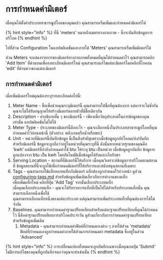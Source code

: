 # การกำหนดค่ามิเตอร์

เมื่อคุณได้ตั้งค่าประเภทสาธารณูปโภคของคุณแล้ว คุณสามารถเริ่มเพิ่มและกำหนดค่ามิเตอร์ได้

{% hint style="info" %}
ที่นี่ 'meters' หมายถึงเมตรทางกายภาพ - ซึ่งจะบันทึกข้อมูลการบริโภค
{% endhint %}



ไปที่ส่วน Configuration ในแอปพลิเคชันและภายใต้ 'Meters' คุณสามารถเริ่มเพิ่มมิเตอร์ได้



ส่วน Meters จะแสดงรายการของมิเตอร์ทางกายภาพทั้งหมดที่คุณได้กำหนดค่าไว้ คุณสามารถคลิก 'Add Item' ที่ด้านบนเพื่อลงทะเบียนมิเตอร์ใหม่ คุณสามารถแก้ไขแต่ละมิเตอร์โดยคลิกที่ไอคอน 'edit' ที่ด้านขวาของแต่ละมิเตอร์



## การกำหนดค่ามิเตอร์

เมื่อเพิ่มมิเตอร์ใหม่คุณต้องระบุรายละเอียดต่อไปนี้:

1. Meter Name - ชื่อเพื่อช่วยคุณระบุมิเตอร์นี้ คุณสามารถให้ชื่อที่คุณต้องการ แต่ควรจะไม่ซ้ำกัน คุณจะไม่ได้รับอนุญาตให้สร้างมิเตอร์หลายตัวที่มีชื่อเดียวกัน
2. Description - คำอธิบายสั้น ๆ ของมิเตอร์นี้ - เพียงเพื่อวัตถุประสงค์ในการข้อมูลของคุณเท่านั้น แอปพลิเคชันไม่ได้ใช้
3. Meter Type - ประเภทของมิเตอร์นี้คืออะไร - คุณจะเลือกหนึ่งในประเภทสาธารณูปโภคที่คุณกำหนดค่าไว้ก่อนหน้านี้ (ตัวอย่าง: พลังงานหรือน้ำหรือขยะ)
4. Unit - หน่วยที่มิเตอร์นี้บันทึกข้อมูล นี่เป็นสิ่งสำคัญเพราะเมื่อข้อมูลถูกอัปโหลด/ส่ง/บันทึกสำหรับมิเตอร์นี้ ข้อมูลจะถูกถือว่าอยู่ในหน่วยที่คุณระบุที่นี่ ดังนั้นหากหน่วยฐานของคุณคือ 'kwh' แต่มิเตอร์ที่กำลังกำหนดค่าใช้ btu ให้ระบุ btu เป็นหน่วย  เมื่อข้อมูลถูกบันทึก ข้อมูลจะถูกแปลงจาก btu เป็น kwh โดยอัตโนมัติเมื่อข้อมูลได้รับและเก็บรักษา
5. Serving Location - สถานที่ที่มิเตอร์นี้ให้บริการ เมื่อคุณวิเคราะห์ข้อมูลการบริโภคตามสถานที่ ข้อมูลสถานที่นี้จะถูกใช้เพื่อกำหนดมิเตอร์ที่ให้บริการและสนับสนุนสถานที่เฉพาะ
6. Tags - คุณสามารถใช้แท็กหลายแท็กกับมิเตอร์ แท็กต้องถูกกำหนดไว้ล่วงหน้า ดูส่วน [configuring-tags.md](configuring-tags.md "mention") สำหรับข้อมูลเพิ่มเติมเกี่ยวกับการทำงานของแท็ก\
   เพื่อเพิ่มแท็กใหม่ คลิกที่ปุ่ม 'Add Tag' จากนั้นเลือกประเภทแท็ก \
   เมื่อคุณเลือกประเภทแท็ก - คุณจะได้รับรายการแท็กที่เป็นไปได้สำหรับประเภทแท็กนั้น คุณสามารถเลือกหนึ่งเพื่อใช้\
   คุณสามารถเลือกแท็กหนึ่งของแต่ละประเภท แต่คุณสามารถเพิ่มประเภทแท็กที่คุณต้องการได้ไม่จำกัด
7. Baselines. คุณสามารถกำหนดค่าฐานเปรียบเทียบสำหรับแต่ละฐานเปรียบเทียบที่คุณได้กำหนดไว้ นี้คือค่าฐานเปรียบเทียบการบริโภคประจำวัน ดูส่วนเกี่ยวกับการกำหนดค่าฐานเปรียบเทียบสำหรับข้อมูลเพิ่มเติม
   1. Metadata - คุณสามารถกำหนดค่าฟิลด์ที่กำหนดเองต่าง ๆ ภายใต้ส่วน 'metadata' ฟิลด์ที่กำหนดเองถูกกำหนดค่าภายใต้ส่วนการกำหนดค่า metadata ซึ่งอยู่ในส่วน 'Advanced' &#x20;

{% hint style="info" %}
การเปลี่ยนแปลงทั้งหมดจะถูกบันทึกเฉพาะเมื่อคุณกดปุ่ม 'Submit' ไม่มีการแก้ไขของคุณที่ถูกบันทึกจนกว่าคุณจะทำเช่นนั้น
{% endhint %}